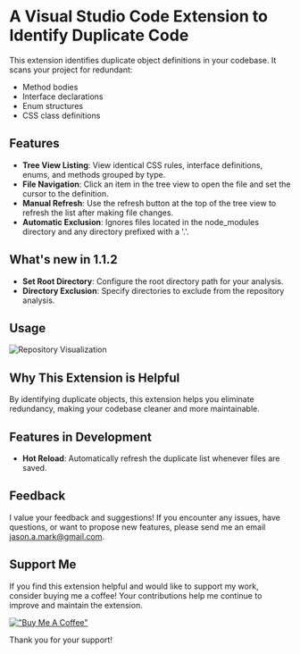 # A Visual Studio Code Extension to Identify Duplicate Code

This extension identifies duplicate object definitions in your codebase. It scans your project for redundant:

- Method bodies
- Interface declarations
- Enum structures
- CSS class definitions

## Features

- **Tree View Listing**: View identical CSS rules, interface definitions, enums, and methods grouped by type.
- **File Navigation**: Click an item in the tree view to open the file and set the cursor to the definition.
- **Manual Refresh**: Use the refresh button at the top of the tree view to refresh the list after making file changes.
- **Automatic Exclusion**: Ignores files located in the node_modules directory and any directory prefixed with a '.'.

## What's new in 1.1.2

- **Set Root Directory**: Configure the root directory path for your analysis.
- **Directory Exclusion**: Specify directories to exclude from the repository analysis.

## Usage

![Repository Visualization](https://github.com/jasonamark/jasonamark/raw/main/identify-duplicates.gif)

## Why This Extension is Helpful

By identifying duplicate objects, this extension helps you eliminate redundancy, making your codebase cleaner and more maintainable.

## Features in Development

- **Hot Reload**: Automatically refresh the duplicate list whenever files are saved.

## Feedback

I value your feedback and suggestions! If you encounter any issues, have questions, or want to propose new features, please send me an email [jason.a.mark@gmail.com](jason.a.mark@gmail.com).

## Support Me
If you find this extension helpful and would like to support my work, consider buying me a coffee! Your contributions help me continue to improve and maintain the extension.

[!["Buy Me A Coffee"](https://www.buymeacoffee.com/assets/img/custom_images/orange_img.png)](https://buymeacoffee.com/jasonamark8)

Thank you for your support!